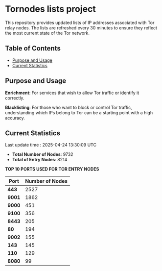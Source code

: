 # Tornodes lists project

This repository provides updated lists of IP addresses associated with Tor relay nodes. The lists are refreshed every 30 minutes to ensure they reflect the most current state of the Tor network.

## Table of Contents

- [Purpose and Usage](#purpose-and-usage)
- [Current Statistics](#current-statistics)


## Purpose and Usage

**Enrichment**: For services that wish to allow Tor traffic or identify it correctly.

**Blacklisting**: For those who want to block or control Tor traffic, understanding which IPs belong to Tor can be a starting point with a high accuracy.

## Current Statistics

Last update time : 2025-04-24 13:30:09 UTC

- **Total Number of Nodes**: 9732
- **Total of Entry Nodes**: 8214

**TOP 10 PORTS USED FOR TOR ENTRY NODES**

| **Port** | **Number of Nodes** |
|------|-----------------|
| **443**   | 2527  |
| **9001**   | 1862  |
| **9000**   | 451  |
| **9100**   | 356  |
| **8443**   | 205  |
| **80**   | 194  |
| **9002**   | 155  |
| **143**   | 145  |
| **110**   | 129  |
| **8080**   | 99  |

